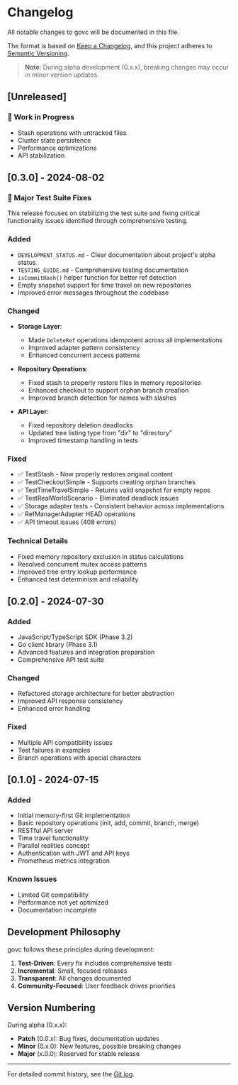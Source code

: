 # Changelog

All notable changes to govc will be documented in this file.

The format is based on [Keep a Changelog](https://keepachangelog.com/en/1.0.0/),
and this project adheres to [Semantic Versioning](https://semver.org/spec/v2.0.0.html).

> **Note**: During alpha development (0.x.x), breaking changes may occur in minor version updates.

## [Unreleased]

### 🚧 Work in Progress
- Stash operations with untracked files
- Cluster state persistence
- Performance optimizations
- API stabilization

## [0.3.0] - 2024-08-02

### 🎯 Major Test Suite Fixes

This release focuses on stabilizing the test suite and fixing critical functionality issues identified through comprehensive testing.

### Added
- `DEVELOPMENT_STATUS.md` - Clear documentation about project's alpha status
- `TESTING_GUIDE.md` - Comprehensive testing documentation
- `isCommitHash()` helper function for better ref detection
- Empty snapshot support for time travel on new repositories
- Improved error messages throughout the codebase

### Changed
- **Storage Layer**:
  - Made `DeleteRef` operations idempotent across all implementations
  - Improved adapter pattern consistency
  - Enhanced concurrent access patterns
  
- **Repository Operations**:
  - Fixed stash to properly restore files in memory repositories
  - Enhanced checkout to support orphan branch creation
  - Improved branch detection for names with slashes
  
- **API Layer**:
  - Fixed repository deletion deadlocks
  - Updated tree listing type from "dir" to "directory"
  - Improved timestamp handling in tests

### Fixed
- ✅ TestStash - Now properly restores original content
- ✅ TestCheckoutSimple - Supports creating orphan branches
- ✅ TestTimeTravelSimple - Returns valid snapshot for empty repos
- ✅ TestRealWorldScenario - Eliminated deadlock issues
- ✅ Storage adapter tests - Consistent behavior across implementations
- ✅ RefManagerAdapter HEAD operations
- ✅ API timeout issues (408 errors)

### Technical Details
- Fixed memory repository exclusion in status calculations
- Resolved concurrent mutex access patterns
- Improved tree entry lookup performance
- Enhanced test determinism and reliability

## [0.2.0] - 2024-07-30

### Added
- JavaScript/TypeScript SDK (Phase 3.2)
- Go client library (Phase 3.1)
- Advanced features and integration preparation
- Comprehensive API test suite

### Changed
- Refactored storage architecture for better abstraction
- Improved API response consistency
- Enhanced error handling

### Fixed
- Multiple API compatibility issues
- Test failures in examples
- Branch operations with special characters

## [0.1.0] - 2024-07-15

### Added
- Initial memory-first Git implementation
- Basic repository operations (init, add, commit, branch, merge)
- RESTful API server
- Time travel functionality
- Parallel realities concept
- Authentication with JWT and API keys
- Prometheus metrics integration

### Known Issues
- Limited Git compatibility
- Performance not yet optimized
- Documentation incomplete

## Development Philosophy

govc follows these principles during development:

1. **Test-Driven**: Every fix includes comprehensive tests
2. **Incremental**: Small, focused releases
3. **Transparent**: All changes documented
4. **Community-Focused**: User feedback drives priorities

## Version Numbering

During alpha (0.x.x):
- **Patch** (0.0.x): Bug fixes, documentation updates
- **Minor** (0.x.0): New features, possible breaking changes
- **Major** (x.0.0): Reserved for stable release

---

For detailed commit history, see the [Git log](https://github.com/Caia-Tech/govc/commits/main).